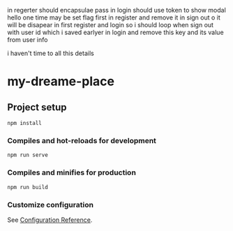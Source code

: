 in regerter should encapsulae pass
in login should use token
to show modal hello one time may be set flag first in register and remove it in sign out o it will be disapear in first register and login 
so i should loop when sign out with user id which i saved earlyer in login and remove this key and its value from user info

i haven't time to all this details

# my-dreame-place

## Project setup
```
npm install
```

### Compiles and hot-reloads for development
```
npm run serve
```

### Compiles and minifies for production
```
npm run build
```

### Customize configuration
See [Configuration Reference](https://cli.vuejs.org/config/).

